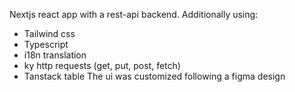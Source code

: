 Nextjs react app with a rest-api backend. Additionally using:
- Tailwind css
- Typescript
- i18n translation
- ky http requests (get, put, post, fetch)
- Tanstack table
The ui was customized following a figma design
